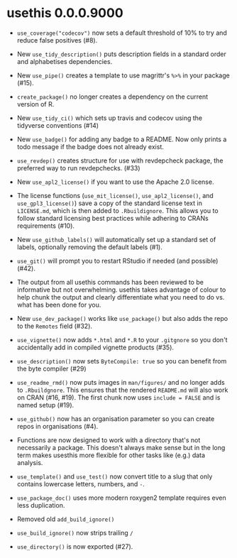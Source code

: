 # usethis 0.0.0.9000

* `use_coverage("codecov")` now sets a default threshold of 10% to try and 
  reduce false positives (#8).

* New `use_tidy_description()` puts description fields in a standard order
  and alphabetises dependencies.

* New `use_pipe()` creates a template to use magrittr's `%>%` in your package
  (#15).

* `create_package()` no longer creates a dependency on the current version of 
  R.

* New `use_tidy_ci()` which sets up travis and codecov using the tidyverse
  conventions (#14)

* New `use_badge()` for adding any badge to a README. Now only prints a 
  todo message if the badge does not already exist.

* `use_revdep()` creates structure for use with revdepcheck package, the
  preferred way to run revdepchecks. (#33)

* New `use_apl2_license()` if you want to use the Apache 2.0 license.

* The license functions (`use_mit_license()`, `use_apl2_license()`, and 
  `use_gpl3_license()`) save a copy of the standard license text in 
  `LICENSE.md`, which is then added to `.Rbuildignore`. This allows you
  to follow standard licensing best practices while adhering to CRANs 
  requirements (#10).

* New `use_github_labels()` will automatically set up a standard set of labels,
  optionally removing the default labels (#1).

* `use_git()` will prompt you to restart RStudio if needed (and possible) (#42).

* The output from all usethis commands has been reviewed to be informative 
  but not overwhelming. usethis takes advantage of colour to help chunk
  the output and clearly differentiate what you need to do vs. what has
  been done for you.

* New `use_dev_package()` works like `use_package()` but also adds the 
  repo to the `Remotes` field (#32).

* `use_vignette()` now adds `*.html` and `*.R` to your `.gitgnore` so you
  don't accidentally add in compiled vignette products (#35).

* `use_description()` now sets `ByteCompile: true` so you can benefit from
  the byte compiler (#29)

* `use_readme_rmd()` now puts images in `man/figures/` and no longer
  adds to `.Rbuildgnore`. This ensures that the rendered `README.md` will
  also work on CRAN (#16, #19). The first chunk now uses `include = FALSE`
  and is named setup (#19).

* `use_github()` now has an organisation parameter so you can create repos
  in organisations (#4).

* Functions are now designed to work with a directory that's not necessarily
  a package. This doesn't always make sense but in the long term makes
  usesthis more flexible for other tasks like (e.g.) data analysis.

* `use_template()` and `use_test()` now convert title to a slug that only
  contains lowercase letters, numbers, and `-`.

* `use_package_doc()` uses more modern roxygen2 template requires even less
  duplication.

* Removed old `add_build_ignore()`

* `use_build_ignore()` now strips trailing `/`

* `use_directory()` is now exported (#27). 
